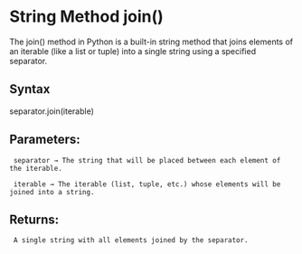 # String Method join()

The join() method in Python is a built-in string method that joins elements of an iterable (like a list or tuple) into a single string using a specified separator.

## Syntax

separator.join(iterable)


## Parameters:

     separator → The string that will be placed between each element of the iterable.

     iterable → The iterable (list, tuple, etc.) whose elements will be joined into a string.

## Returns:

     A single string with all elements joined by the separator.